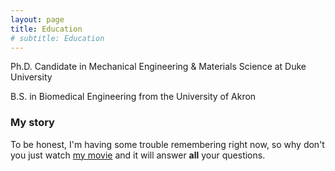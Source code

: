 ```yaml
---
layout: page
title: Education
# subtitle: Education
---
```


Ph.D. Candidate in Mechanical Engineering & Materials Science at Duke University 

B.S. in Biomedical Engineering from the University of Akron 


### My story

To be honest, I'm having some trouble remembering right now, so why don't you just watch [my movie](https://en.wikipedia.org/wiki/The_Princess_Bride_%28film%29) and it will answer **all** your questions.
